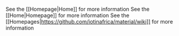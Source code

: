 See the [[Homepage|Home]] for more information
See the [[Home|Homepage]] for more information
See the [[Homepages|https://github.com/iotinafrica/material/wiki]] for more information